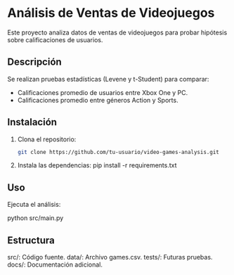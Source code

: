 # Análisis de Ventas de Videojuegos

Este proyecto analiza datos de ventas de videojuegos para probar hipótesis sobre calificaciones de usuarios.

## Descripción
Se realizan pruebas estadísticas (Levene y t-Student) para comparar:
- Calificaciones promedio de usuarios entre Xbox One y PC.
- Calificaciones promedio entre géneros Action y Sports.

## Instalación
1. Clona el repositorio:
   ```bash
   git clone https://github.com/tu-usuario/video-games-analysis.git

2. Instala las dependencias:
pip install -r requirements.txt

## Uso
Ejecuta el análisis:

python src/main.py

## Estructura

src/: Código fuente.
data/: Archivo games.csv.
tests/: Futuras pruebas.
docs/: Documentación adicional.
